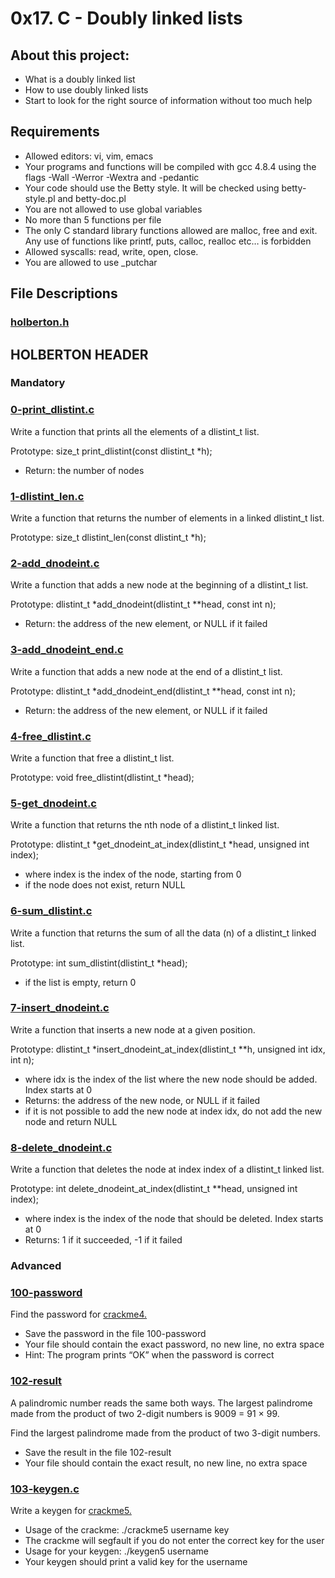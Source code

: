 # 0x17. C - Doubly linked lists

## About this project:

- What is a doubly linked list
- How to use doubly linked lists
- Start to look for the right source of information without too much help

## Requirements

- Allowed editors: vi, vim, emacs
- Your programs and functions will be compiled with gcc 4.8.4 using the flags -Wall -Werror -Wextra and -pedantic
- Your code should use the Betty style. It will be checked using betty-style.pl and betty-doc.pl
- You are not allowed to use global variables
- No more than 5 functions per file
- The only C standard library functions allowed are malloc, free and exit. Any use of functions like printf, puts, calloc, realloc etc… is forbidden
- Allowed syscalls: read, write, open, close.
- You are allowed to use _putchar

## File Descriptions

### [holberton.h](https://github.com/Valentinaga1/holbertonschool-low_level_programming/blob/master/0x17-doubly_linked_lists/holberton.h "holberton.h")
## HOLBERTON HEADER

### Mandatory

### [0-print_dlistint.c](https://github.com/Valentinaga1/holbertonschool-low_level_programming/blob/master/0x17-doubly_linked_lists/0-print_dlistint.c  "0-print_dlistint.c")
Write a function that prints all the elements of a dlistint_t list.  

Prototype: size_t print_dlistint(const dlistint_t *h);
- Return: the number of nodes

### [1-dlistint_len.c](https://github.com/Valentinaga1/holbertonschool-low_level_programming/blob/master/0x17-doubly_linked_lists/1-dlistint_len.c  "1-dlistint_len.c")
Write a function that returns the number of elements in a linked dlistint_t list.  

Prototype: size_t dlistint_len(const dlistint_t *h);

### [2-add_dnodeint.c](https://github.com/Valentinaga1/holbertonschool-low_level_programming/blob/master/0x17-doubly_linked_lists/2-add_dnodeint.c  "2-add_dnodeint.c")
Write a function that adds a new node at the beginning of a dlistint_t list.  

Prototype: dlistint_t *add_dnodeint(dlistint_t **head, const int n);
- Return: the address of the new element, or NULL if it failed

### [3-add_dnodeint_end.c](https://github.com/Valentinaga1/holbertonschool-low_level_programming/blob/master/0x17-doubly_linked_lists/3-add_dnodeint_end.c  "3-add_dnodeint_end.c")
Write a function that adds a new node at the end of a dlistint_t list.  

Prototype: dlistint_t *add_dnodeint_end(dlistint_t **head, const int n);
- Return: the address of the new element, or NULL if it failed

### [4-free_dlistint.c](https://github.com/Valentinaga1/holbertonschool-low_level_programming/blob/master/0x17-doubly_linked_lists/4-free_dlistint.c  "4-free_dlistint.c")
Write a function that free a dlistint_t list.  

Prototype: void free_dlistint(dlistint_t *head);

### [5-get_dnodeint.c](https://github.com/Valentinaga1/holbertonschool-low_level_programming/blob/master/0x17-doubly_linked_lists/5-get_dnodeint.c  "5-get_dnodeint.c")
Write a function that returns the nth node of a dlistint_t linked list.  

Prototype: dlistint_t *get_dnodeint_at_index(dlistint_t *head, unsigned int index);
- where index is the index of the node, starting from 0
- if the node does not exist, return NULL

### [6-sum_dlistint.c](https://github.com/Valentinaga1/holbertonschool-low_level_programming/blob/master/0x17-doubly_linked_lists/6-sum_dlistint.c  "6-sum_dlistint.c")
Write a function that returns the sum of all the data (n) of a dlistint_t linked list.  

Prototype: int sum_dlistint(dlistint_t *head);
- if the list is empty, return 0

### [7-insert_dnodeint.c](https://github.com/Valentinaga1/holbertonschool-low_level_programming/blob/master/0x17-doubly_linked_lists/7-insert_dnodeint.c  "7-insert_dnodeint.c")
Write a function that inserts a new node at a given position.  

Prototype: dlistint_t *insert_dnodeint_at_index(dlistint_t **h, unsigned int idx, int n);
- where idx is the index of the list where the new node should be added. Index starts at 0
- Returns: the address of the new node, or NULL if it failed
- if it is not possible to add the new node at index idx, do not add the new node and return NULL

### [8-delete_dnodeint.c](https://github.com/Valentinaga1/holbertonschool-low_level_programming/blob/master/0x17-doubly_linked_lists/8-delete_dnodeint.c "8-delete_dnodeint.c")
Write a function that deletes the node at index index of a dlistint_t linked list.  

Prototype: int delete_dnodeint_at_index(dlistint_t **head, unsigned int index);
- where index is the index of the node that should be deleted. Index starts at 0
- Returns: 1 if it succeeded, -1 if it failed

### Advanced

### [100-password](https://github.com/Valentinaga1/holbertonschool-low_level_programming/blob/master/0x17-doubly_linked_lists/100-password "100-password")
Find the password for [crackme4.](https://github.com/holbertonschool/0x17.c)

- Save the password in the file 100-password
- Your file should contain the exact password, no new line, no extra space
- Hint: The program prints “OK” when the password is correct

### [102-result](https://github.com/Valentinaga1/holbertonschool-low_level_programming/blob/master/0x17-doubly_linked_lists/102-result "102-result")
A palindromic number reads the same both ways. The largest palindrome made from the product of two 2-digit numbers is 9009 = 91 × 99.  

Find the largest palindrome made from the product of two 3-digit numbers.

- Save the result in the file 102-result
- Your file should contain the exact result, no new line, no extra space

### [103-keygen.c](https://github.com/Valentinaga1/holbertonschool-low_level_programming/blob/master/0x17-doubly_linked_lists/103-keygen.c "103-keygen.c")
Write a keygen for [crackme5.](https://github.com/holbertonschool/0x17.c)

- Usage of the crackme: ./crackme5 username key
- The crackme will segfault if you do not enter the correct key for the user
- Usage for your keygen: ./keygen5 username
- Your keygen should print a valid key for the username